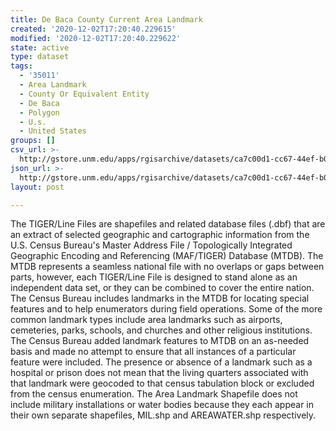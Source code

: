 ```yaml
---
title: De Baca County Current Area Landmark
created: '2020-12-02T17:20:40.229615'
modified: '2020-12-02T17:20:40.229622'
state: active
type: dataset
tags:
  - '35011'
  - Area Landmark
  - County Or Equivalent Entity
  - De Baca
  - Polygon
  - U.s.
  - United States
groups: []
csv_url: >-
  http://gstore.unm.edu/apps/rgisarchive/datasets/ca7c00d1-cc67-44ef-b0ba-de346bf0355e/tl_2010_35011_arealm.derived.csv
json_url: >-
  http://gstore.unm.edu/apps/rgisarchive/datasets/ca7c00d1-cc67-44ef-b0ba-de346bf0355e/tl_2010_35011_arealm.derived.json
layout: post

---
```

The TIGER/Line Files are shapefiles and related database files (.dbf) that are an extract of selected geographic and cartographic information from the U.S. Census Bureau's Master Address File / Topologically Integrated Geographic Encoding and Referencing (MAF/TIGER) Database (MTDB).  The MTDB represents a seamless national file with no overlaps or gaps between parts, however, each TIGER/Line File is designed to stand alone as an independent data set, or they can be combined to cover the entire nation.  The Census Bureau includes landmarks in the MTDB for locating special features and to help enumerators during field operations.  Some of the more common landmark types include area landmarks such as airports, cemeteries, parks, schools, and churches and other religious institutions.  The Census Bureau added landmark features to MTDB on an as-needed basis and made no attempt to ensure that all instances of a particular feature were included.  The presence or absence of a landmark such as a hospital or prison does not mean that the living quarters associated with that landmark were geocoded to that census tabulation block or excluded from the census enumeration.  The Area Landmark Shapefile does not include military installations or water bodies because they each appear in their own separate shapefiles, MIL.shp and AREAWATER.shp respectively.  

